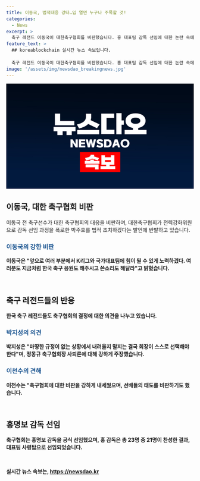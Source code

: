 ```yaml
---
title: 이동국, 법적대응 강타…입 열면 누구나 주목할 것!
categories:
  - News
excerpt: >
  축구 레전드 이동국이 대한축구협회를 비판했습니다. 홍 대표팀 감독 선임에 대한 논란 속에서, 이동국은 협회의 대응 방식을 비판하고 변화를 필요로 한다고 밝혔습니다. 이에 레전드 축구 선수들과 박주호 등이 지지하며 축구계의 문제를 지적하는 가운데 홍 감독이 공식 선임되었습니다. 축구협회는 4차 이사회 서면 결의 결과에 따라 홍 감독을 대표팀 사령탑으로 공식 선임했습니다. 레전드들과 협회 간의 갈등이 촉발되며 축구계의 혼란이 이어지고 있습니다.
feature_text: >
  ## koreablockchain 실시간 뉴스 속보입니다.

  축구 레전드 이동국이 대한축구협회를 비판했습니다. 홍 대표팀 감독 선임에 대한 논란 속에서, 이동국은 협회의 대응 방식을 비판하고 변화를 필요로 한다고 밝혔습니다. 이에 레전드 축구 선수들과 박주호 등이 지지하며 축구계의 문제를 지적하는 가운데 홍 감독이 공식 선임되었습니다. 축구협회는 4차 이사회 서면 결의 결과에 따라 홍 감독을 대표팀 사령탑으로 공식 선임했습니다. 레전드들과 협회 간의 갈등이 촉발되며 축구계의 혼란이 이어지고 있습니다.
image: '/assets/img/newsdao_breakingnews.jpg'
---
```


<p><img src="/assets/img/newsdao_breakingnews.jpg" alt="koreablockchain 속보" /></p>

<h2 data-ke-size="size26">이동국, 대한 축구협회 비판</h2>

<p data-ke-size="size16">이동국 전 축구선수가 대한 축구협회의 대응을 비판하며, 대한축구협회가 전력강화위원으로 감독 선임 과정을 폭로한 박주호를 법적 조치하겠다는 발언에 반발하고 있습니다.</p>

<h3><b><span style="color: #1a5490;">이동국의 강한 비판</span><b></h3>

<p data-ke-size="size16">이동국은 "앞으로 여러 부분에서 K리그와 국가대표팀에 힘이 될 수 있게 노력하겠다. 여러분도 지금처럼 한국 축구 응원도 해주시고 쓴소리도 해달라"고 밝혔습니다.</p>

<p data-ke-size="size16">&nbsp;</p>

<h2 data-ke-size="size26">축구 레전드들의 반응</h2>

<p data-ke-size="size16">한국 축구 레전드들도 축구협회의 결정에 대한 의견을 나누고 있습니다.</p>

<h3><b><span style="color: #1a5490;">박지성의 의견</span><b></h3>

<p data-ke-size="size16">박지성은 "마땅한 규정이 없는 상황에서 내려올지 말지는 결국 회장이 스스로 선택해야 한다"며, 정몽규 축구협회장 사퇴론에 대해 강하게 주장했습니다.</p>

<h3><b><span style="color: #1a5490;">이천수의 견해</span><b></h3>

<p data-ke-size="size16">이천수는 "축구협회에 대한 비판을 강하게 내세웠으며, 선배들의 태도를 비판하기도 했습니다.</p>

<p data-ke-size="size16">&nbsp;</p>

<h2 data-ke-size="size26">홍명보 감독 선임</h2>

<p data-ke-size="size16">축구협회는 홍명보 감독을 공식 선임했으며, 홍 감독은 총 23명 중 21명이 찬성한 결과, 대표팀 사령탑으로 선임되었습니다.</p>

<p data-ke-size="size16">&nbsp;</p>
실시간 뉴스 속보는, <a href="https://newsdao.kr" rel="dofollow">https://newsdao.kr</a>


